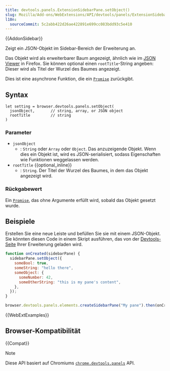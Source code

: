 ```yaml
---
title: devtools.panels.ExtensionSidebarPane.setObject()
slug: Mozilla/Add-ons/WebExtensions/API/devtools/panels/ExtensionSidebarPane/setObject
l10n:
  sourceCommit: 5c2abb422d26ae422891e699cc083bdd93c5e410
---
```


{{AddonSidebar}}

Zeigt ein JSON-Objekt im Sidebar-Bereich der Erweiterung an.

Das Objekt wird als erweiterbarer Baum angezeigt, ähnlich wie im [JSON Viewer](https://firefox-source-docs.mozilla.org/devtools-user/json_viewer/index.html) in Firefox. Sie können optional einen `rootTitle`-String angeben: Dieser wird als Titel der Wurzel des Baumes angezeigt.

Dies ist eine asynchrone Funktion, die ein [`Promise`](/de/docs/Web/JavaScript/Reference/Global_Objects/Promise) zurückgibt.

## Syntax

```js-nolint
let setting = browser.devtools.panels.setObject(
  jsonObject,       // string, array, or JSON object
  rootTitle         // string
)
```

### Parameter

- `jsonObject`
  - : `String` oder `Array` oder `Object`. Das anzuzeigende Objekt. Wenn dies ein Objekt ist, wird es JSON-serialisiert, sodass Eigenschaften wie Funktionen weggelassen werden.
- `rootTitle` {{optional_inline}}
  - : `String`. Der Titel der Wurzel des Baumes, in dem das Objekt angezeigt wird.

### Rückgabewert

Ein [`Promise`](/de/docs/Web/JavaScript/Reference/Global_Objects/Promise), das ohne Argumente erfüllt wird, sobald das Objekt gesetzt wurde.

## Beispiele

Erstellen Sie eine neue Leiste und befüllen Sie sie mit einem JSON-Objekt. Sie könnten diesen Code in einem Skript ausführen, das von der [Devtools-Seite](/de/docs/Mozilla/Add-ons/WebExtensions/manifest.json/devtools_page) Ihrer Erweiterung geladen wird.

```js
function onCreated(sidebarPane) {
  sidebarPane.setObject({
    someBool: true,
    someString: "hello there",
    someObject: {
      someNumber: 42,
      someOtherString: "this is my pane's content",
    },
  });
}

browser.devtools.panels.elements.createSidebarPane("My pane").then(onCreated);
```

{{WebExtExamples}}

## Browser-Kompatibilität

{{Compat}}

> [!NOTE]
> Diese API basiert auf Chromiums [`chrome.devtools.panels`](https://developer.chrome.com/docs/extensions/reference/api/devtools/panels) API.
